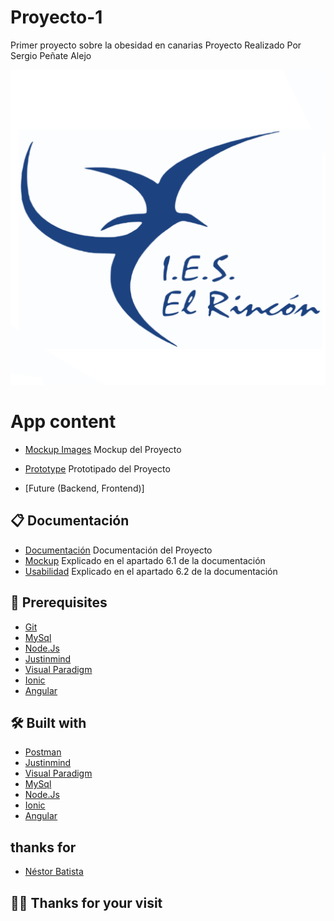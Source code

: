 # Proyecto-1
Primer proyecto sobre la obesidad en canarias
Proyecto Realizado Por Sergio Peñate Alejo

![logo Ies El Rincon](https://github.com/SergioPA11/Proyecto-1/blob/main/Mockup/rincon.png)

# App content

* [Mockup Images](https://github.com/SergioPA11/Proyecto-1/tree/main/Mockup) Mockup del Proyecto
* [Prototype](https://github.com/SergioPA11/Proyecto-1/blob/main/Mockup/Prototype%201.vp) Prototipado del Proyecto

* [Future (Backend, Frontend)]

## 📋 Documentación
* [Documentación](https://github.com/SergioPA11/Proyecto-1/blob/main/Documentaci%C3%B3n.pdf) Documentación del Proyecto
* [Mockup](https://github.com/SergioPA11/Proyecto-1/blob/main/Documentaci%C3%B3n.pdf) Explicado en el apartado 6.1 de la documentación
* [Usabilidad](https://github.com/SergioPA11/Proyecto-1/blob/main/Documentaci%C3%B3n.pdf) Explicado en el apartado 6.2 de la documentación

## 🧰 Prerequisites

* [Git]( https://git-scm.com/)
* [MySql]( https://www.mysql.com/)
* [Node.Js]( https://nodejs.org/en/)
* [Justinmind]( https://www.justinmind.com/)
* [Visual Paradigm]( https://www.visual-paradigm.com/)
* [Ionic](https://ionicframework.com/)
* [Angular](https://angular.io/api/common/http/HttpClient)


## 🛠️ Built with

* [Postman](https://www.postman.com/)
* [Justinmind]( https://www.justinmind.com/)
* [Visual Paradigm]( https://www.visual-paradigm.com/)
* [MySql]( https://www.mysql.com/)
* [Node.Js]( https://nodejs.org/en/)
* [Ionic](https://ionicframework.com/)
* [Angular](https://angular.io/api/common/http/HttpClient)

## thanks for

* [Néstor Batista]()

## 🙏🏽 Thanks for your visit
